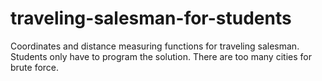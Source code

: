 # traveling-salesman-for-students
Coordinates and distance measuring functions for traveling salesman.  Students only have to program the solution.  There are too many cities for brute force.
